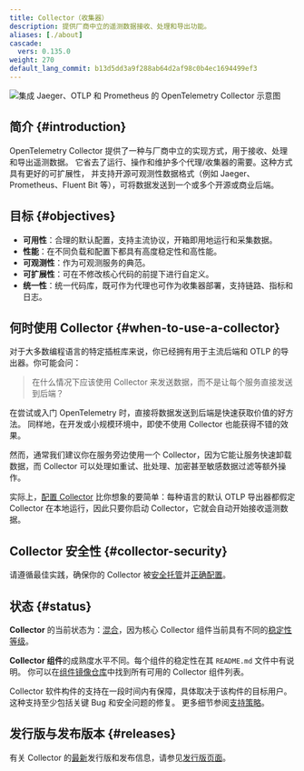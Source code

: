 ```yaml
---
title: Collector（收集器）
description: 提供厂商中立的遥测数据接收、处理和导出功能。
aliases: [./about]
cascade:
  vers: 0.135.0
weight: 270
default_lang_commit: b13d5dd3a9f288ab64d2af98c0b4ec1694499ef3
---
```


![集成 Jaeger、OTLP 和 Prometheus 的 OpenTelemetry Collector 示意图](img/otel-collector.svg)

## 简介 {#introduction}

OpenTelemetry Collector 提供了一种与厂商中立的实现方式，用于接收、处理和导出遥测数据。
它省去了运行、操作和维护多个代理/收集器的需要。这种方式具有更好的可扩展性，
并支持开源可观测性数据格式（例如 Jaeger、Prometheus、Fluent Bit 等），可将数据发送到一个或多个开源或商业后端。

## 目标 {#objectives}

- **可用性**：合理的默认配置，支持主流协议，开箱即用地运行和采集数据。
- **性能**：在不同负载和配置下都具有高度稳定性和高性能。
- **可观测性**：作为可观测服务的典范。
- **可扩展性**：可在不修改核心代码的前提下进行自定义。
- **统一性**：统一代码库，既可作为代理也可作为收集器部署，支持链路、指标和日志。

## 何时使用 Collector {#when-to-use-a-collector}

对于大多数编程语言的特定插桩库来说，你已经拥有用于主流后端和 OTLP 的导出器。你可能会问：

> 在什么情况下应该使用 Collector 来发送数据，而不是让每个服务直接发送到后端？

在尝试或入门 OpenTelemetry 时，直接将数据发送到后端是快速获取价值的好方法。
同样地，在开发或小规模环境中，即使不使用 Collector 也能获得不错的效果。

然而，通常我们建议你在服务旁边使用一个 Collector，因为它能让服务快速卸载数据，而
Collector 可以处理如重试、批处理、加密甚至敏感数据过滤等额外操作。

实际上，[配置 Collector](quick-start) 比你想象的要简单：每种语言的默认
OTLP 导出器都假定 Collector 在本地运行，因此只要你启动 Collector，它就会自动开始接收遥测数据。

## Collector 安全性 {#collector-security}

请遵循最佳实践，确保你的 Collector 被[安全托管][hosted]并[正确配置][configured]。

## 状态 {#status}

**Collector** 的当前状态为：[混合][mixed]，因为核心 Collector
组件当前具有不同的[稳定性等级][stability levels]。

**Collector 组件**的成熟度水平不同。每个组件的稳定性在其 `README.md` 文件中有说明。
你可以在[组件镜像仓库][registry]中找到所有可用的 Collector 组件列表。

Collector 软件构件的支持在一段时间内有保障，具体取决于该构件的目标用户。
这种支持至少包括关键 Bug 和安全问题的修复。
更多细节参阅[支持策略](https://github.com/open-telemetry/opentelemetry-collector/blob/main/VERSIONING.md)。

## 发行版与发布版本 {#releases}

有关 Collector 的[最新][latest release]发行版和发布信息，请参见[发行版页面](distributions/)。

[configured]: /docs/security/config-best-practices/
[hosted]: /docs/security/hosting-best-practices/
[latest release]: https://github.com/open-telemetry/opentelemetry-collector-releases/releases/latest
[mixed]: /docs/specs/otel/document-status/#mixed
[registry]: /ecosystem/registry/?language=collector
[stability levels]: https://github.com/open-telemetry/opentelemetry-collector#stability-levels
